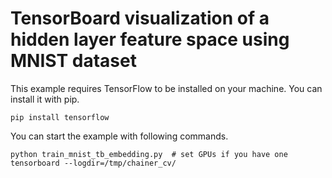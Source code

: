 # TensorBoard visualization of a hidden layer feature space using MNIST dataset

This example requires TensorFlow to be installed on your machine.
You can install it with pip.

```
pip install tensorflow
```


You can start the example with following commands.

```
python train_mnist_tb_embedding.py  # set GPUs if you have one
tensorboard --logdir=/tmp/chainer_cv/
```
